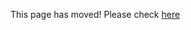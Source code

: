 This page has moved! Please check [here](https://github.com/diaspora/diaspora/wiki/Notes-on-Installing-and-Running-Diaspora)